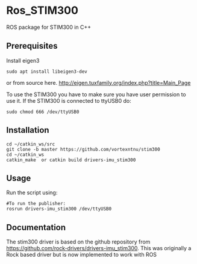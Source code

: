 # Ros_STIM300
ROS package for STIM300 in C++ 

## Prerequisites
Install eigen3

`sudo apt install libeigen3-dev`
 
or from source here.
http://eigen.tuxfamily.org/index.php?title=Main_Page

To use the STIM300 you have to make sure you have user permission to use it.
If the STIM300 is connected to ttyUSB0 do:

`sudo chmod 666 /dev/ttyUSB0`

## Installation

    cd ~/catkin_ws/src
    git clone -b master https://github.com/vortexntnu/stim300
    cd ~/catkin_ws
    catkin_make  or catkin build drivers-imu_stim300
    
  
## Usage
Run the script using:

    #To run the publisher:
    rosrun drivers-imu_stim300 /dev/ttyUSB0
    
## Documentation

The stim300 driver is based on the github repository from https://github.com/rock-drivers/drivers-imu_stim300. 
This was originally a Rock based driver but is now implemented to work with ROS
    
